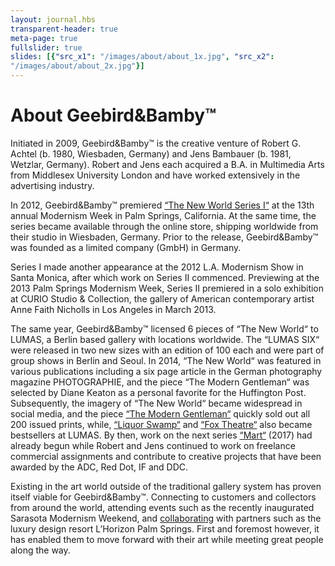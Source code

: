 ```yaml
---
layout: journal.hbs
transparent-header: true
meta-page: true
fullslider: true
slides: [{"src_x1": "/images/about/about_1x.jpg", "src_x2":
"/images/about/about_2x.jpg"}]
---
```


# About Geebird&Bamby™

Initiated in 2009, Geebird&Bamby™ is the creative venture of Robert G. Achtel (b. 1980, Wiesbaden, Germany) and Jens Bambauer (b. 1981, Wetzlar, Germany). Robert and Jens each acquired a B.A. in Multimedia Arts from Middlesex University London and have worked extensively in the advertising industry.

In 2012, Geebird&Bamby™ premiered [“The New World Series I“](../../the-new-world/index.html) at the 13th annual Modernism Week in Palm Springs, California. At the same time, the series became available through the online store, shipping worldwide from their studio in Wiesbaden, Germany. Prior to the release, Geebird&Bamby™ was founded as a limited company (GmbH) in Germany.

Series I made another appearance at the 2012 L.A. Modernism Show in Santa Monica, after which work on Series II commenced. Previewing at the 2013 Palm Springs Modernism Week, Series II premiered in a solo exhibition at CURIO Studio & Collection, the gallery of American contemporary artist Anne Faith Nicholls in Los Angeles in March 2013.

The same year, Geebird&Bamby™ licensed 6 pieces of “The New World“ to LUMAS, a Berlin based gallery with locations worldwide. The “LUMAS SIX“ were released in two new sizes with an edition of 100 each and were part of group shows in Berlin and Seoul. In 2014, “The New World“ was featured in various publications including a six page article in the German photography magazine PHOTOGRAPHIE, and the piece “The Modern Gentleman“ was selected by Diane Keaton as a personal favorite for the Huffington Post. Subsequently, the imagery of “The New World“ became widespread in social media, and the piece [“The Modern Gentleman“](../../the-new-world/modern-gentleman/index.html) quickly sold out all 200 issued prints, while, [“Liquor Swamp“](../../the-new-world/liquor-swamp/index.html) and [“Fox Theatre“](../../the-new-world/fox-theatre/index.html) also became bestsellers at LUMAS. By then, work on the next series [“Mart“](../../mart/index.html) (2017) had already begun while Robert and Jens continued to work on freelance commercial assignments and contribute to creative projects that have been awarded by the ADC, Red Dot, IF and DDC.  

Existing in the art world outside of the traditional gallery system has proven itself viable for Geebird&Bamby™. Connecting to customers and collectors from around the world, attending events such as the recently inaugurated Sarasota Modernism Weekend, and [collaborating](http://store.geebirdandbamby.com/journal/posts/lhorizon-collaboration/index.html) with partners such as the luxury design resort L’Horizon Palm Springs. First and foremost however, it has enabled them to move forward with their art while meeting great people along the way.
